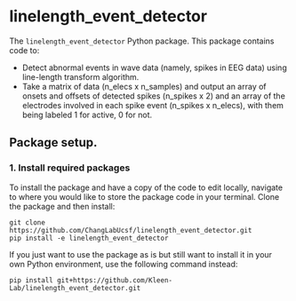 # linelength_event_detector

The `linelength_event_detector` Python package. This package contains code to:

- Detect abnormal events in wave data (namely, spikes in EEG data) using line-length transform algorithm.
- Take a matrix of data (n_elecs x n_samples) and output an array of onsets and offsets of detected spikes (n_spikes x 2) 
and an array of the electrodes involved in each spike event (n_spikes x n_elecs), with them being labeled 1 for active, 0 for not.

## Package setup.
### 1. Install required packages

To install the package and have a copy of the code to edit locally, navigate to where you would like to store the package code in your terminal. Clone the package  and then install:
```
git clone https://github.com/ChangLabUcsf/linelength_event_detector.git
pip install -e linelength_event_detector
```

If you just want to use the package as is but still want to install it in your own Python environment, use the following command instead:
```
pip install git+https://github.com/Kleen-Lab/linelength_event_detector.git
```

